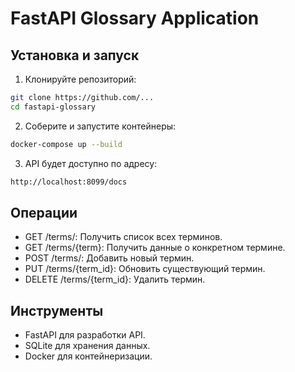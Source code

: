 ﻿# FastAPI Glossary Application

## Установка и запуск

1. Клонируйте репозиторий:
  ```bash
  git clone https://github.com/...
  cd fastapi-glossary
  ```
2. Соберите и запустите контейнеры:

```bash
docker-compose up --build
```
3. API будет доступно по адресу:

```bash
http://localhost:8099/docs
```
## Операции
- GET /terms/: Получить список всех терминов.
- GET /terms/{term}: Получить данные о конкретном термине.
- POST /terms/: Добавить новый термин.
- PUT /terms/{term_id}: Обновить существующий термин.
- DELETE /terms/{term_id}: Удалить термин.
## Инструменты
- FastAPI для разработки API.
- SQLite для хранения данных.
- Docker для контейнеризации.